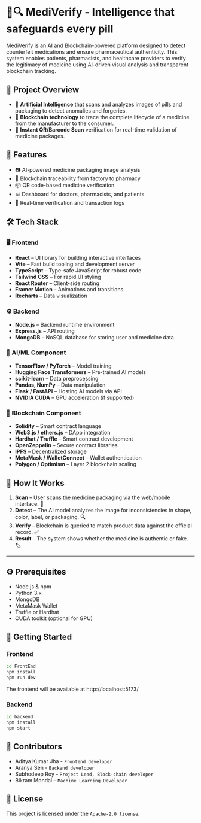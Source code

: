 # 🧠🔍 MediVerify - Intelligence that safeguards every pill

MediVerify is an AI and Blockchain-powered platform designed to detect counterfeit medications and ensure pharmaceutical authenticity. This system enables patients, pharmacists, and healthcare providers to verify the legitimacy of medicine using AI-driven visual analysis and transparent blockchain tracking.


## 🚀 Project Overview

- 🧠 **Artificial Intelligence** that scans and analyzes images of pills and packaging to detect anomalies and forgeries.
- 🔗 **Blockchain technology** to trace the complete lifecycle of a medicine from the manufacturer to the consumer.
- 📱 **Instant QR/Barcode Scan** verification for real-time validation of medicine packages.

## 🌟 Features

- 📷 AI-powered medicine packaging image analysis
- 🔐 Blockchain traceability from factory to pharmacy
- 📦 QR code-based medicine verification
- 📊 Dashboard for doctors, pharmacists, and patients
- 🔄 Real-time verification and transaction logs

## 🛠️ Tech Stack

### 🖥️ Frontend
- **React** – UI library for building interactive interfaces
- **Vite** – Fast build tooling and development server
- **TypeScript** – Type-safe JavaScript for robust code
- **Tailwind CSS** – For rapid UI styling
- **React Router** – Client-side routing
- **Framer Motion** – Animations and transitions
- **Recharts** – Data visualization

### ⚙️ Backend
- **Node.js** – Backend runtime environment  
- **Express.js** – API routing  
- **MongoDB** – NoSQL database for storing user and medicine data

### 🤖 AI/ML Component
- **TensorFlow / PyTorch** – Model training  
- **Hugging Face Transformers** – Pre-trained AI models  
- **scikit-learn** – Data preprocessing  
- **Pandas, NumPy** – Data manipulation  
- **Flask / FastAPI** – Hosting AI models via API  
- **NVIDIA CUDA** – GPU acceleration (if supported)

### 🔐 Blockchain Component
- **Solidity** – Smart contract language  
- **Web3.js / ethers.js** – DApp integration  
- **Hardhat / Truffle** – Smart contract development  
- **OpenZeppelin** – Secure contract libraries  
- **IPFS** – Decentralized storage  
- **MetaMask / WalletConnect** – Wallet authentication  
- **Polygon / Optimism** – Layer 2 blockchain scaling

## 📸 How It Works

1. **Scan** – User scans the medicine packaging via the web/mobile interface. 📸
2. **Detect** – The AI model analyzes the image for inconsistencies in shape, color, label, or packaging. 🔍
3. **Verify** – Blockchain is queried to match product data against the official record. ✅
4. **Result** – The system shows whether the medicine is authentic or fake. 🏷️

---

## ⚙️ Prerequisites

- Node.js & npm
- Python 3.x
- MongoDB
- MetaMask Wallet
- Truffle or Hardhat
- CUDA toolkit (optional for GPU)

## 🚀 Getting Started

### Frontend

```bash
cd FrontEnd
npm install
npm run dev
```

The frontend will be available at http://localhost:5173/

### Backend

```bash
cd backend
npm install
npm start
```

## 🤝 Contributors

- Aditya Kumar Jha - `Frontend developer`
- Aranya Sen - `Backend developer`
- Subhodeep Roy - `Project Lead, Block-chain developer`
- Bikram Mondal – `Machine Learning Developer`

## 📜 License
This project is licensed under the `Apache-2.0 license`.
